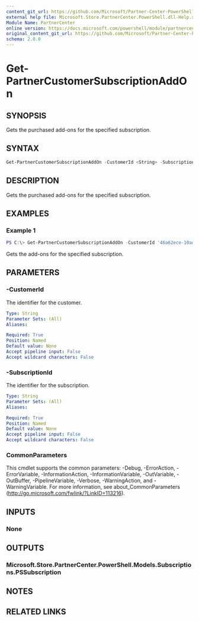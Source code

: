 ```yaml
---
content_git_url: https://github.com/Microsoft/Partner-Center-PowerShell/blob/master/docs/help/Get-PartnerCustomerSubscriptionAddOn.md
external help file: Microsoft.Store.PartnerCenter.PowerShell.dll-Help.xml
Module Name: PartnerCenter
online version: https://docs.microsoft.com/powershell/module/partnercenter/Get-PartnerCustomerSubscriptionAddOn
original_content_git_url: https://github.com/Microsoft/Partner-Center-PowerShell/blob/master/docs/help/Get-PartnerCustomerSubscriptionAddOn.md
schema: 2.0.0
---
```


# Get-PartnerCustomerSubscriptionAddOn

## SYNOPSIS
Gets the purchased add-ons for the specified subscription.

## SYNTAX

```powershell
Get-PartnerCustomerSubscriptionAddOn -CustomerId <String> -SubscriptionId <String> [<CommonParameters>]
```

## DESCRIPTION
Gets the purchased add-ons for the specified subscription.

## EXAMPLES

### Example 1
```powershell
PS C:\> Get-PartnerCustomerSubscriptionAddOn -CustomerId '46a62ece-10ad-42e5-b3f1-b2ed53e6fc08' -SubscriptionId '775440e2-3a09-4685-bc9e-f1638955c41e'
```

Gets the add-ons for the specified subscription.

## PARAMETERS

### -CustomerId
The identifier for the customer.

```yaml
Type: String
Parameter Sets: (All)
Aliases:

Required: True
Position: Named
Default value: None
Accept pipeline input: False
Accept wildcard characters: False
```

### -SubscriptionId
The identifier for the subscription.

```yaml
Type: String
Parameter Sets: (All)
Aliases:

Required: True
Position: Named
Default value: None
Accept pipeline input: False
Accept wildcard characters: False
```

### CommonParameters
This cmdlet supports the common parameters: -Debug, -ErrorAction, -ErrorVariable, -InformationAction, -InformationVariable, -OutVariable, -OutBuffer, -PipelineVariable, -Verbose, -WarningAction, and -WarningVariable. For more information, see about_CommonParameters (http://go.microsoft.com/fwlink/?LinkID=113216).

## INPUTS

### None

## OUTPUTS

### Microsoft.Store.PartnerCenter.PowerShell.Models.Subscriptions.PSSubscription

## NOTES

## RELATED LINKS
